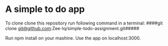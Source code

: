 # A simple to do app

To clone clone this repository run following command in a terminal: ####git clone git@github.com:Zee-Iq/simple-todo-assignment.git#####

Run npm install on your mashine. 
Use the app on localhost:3000.
